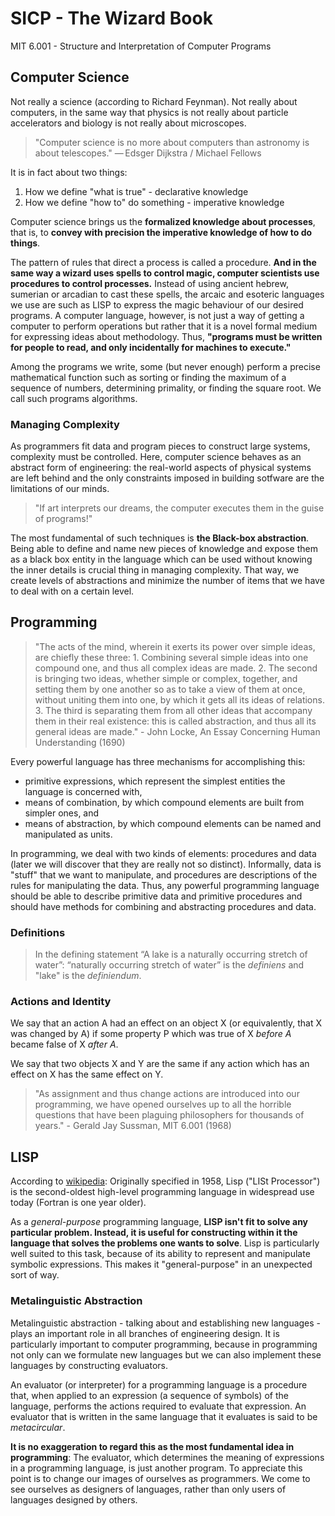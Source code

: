 # SICP - The Wizard Book

MIT 6.001 - Structure and Interpretation of Computer Programs

## Computer Science

Not really a science (according to Richard Feynman).
Not really about computers, in the same way that physics is not really about particle accelerators and biology is not really about microscopes.
> "Computer science is no more about computers than astronomy is about telescopes." — Edsger Dijkstra / Michael Fellows

It is in fact about two things:

1. How we define "what is true" - declarative knowledge
2. How we define "how to" do something - imperative knowledge

Computer science brings us the **formalized knowledge about processes**, that is, to **convey with precision the imperative knowledge of how to do things**.

The pattern of rules that direct a process is called a procedure.
**And in the same way a wizard uses spells to control magic, computer scientists use procedures to control processes.**
Instead of using ancient hebrew, sumerian or arcadian to cast these spells, the arcaic and esoteric languages we use are such as LISP to express the magic behaviour of our desired programs.
A computer language, however, is not just a way of getting a computer to perform operations but rather that it is a novel formal medium for expressing ideas about methodology.
Thus, **"programs must be written for people to read, and only incidentally for machines to execute."**

Among the programs we write, some (but never enough) perform a precise mathematical function such as sorting or finding the maximum of a sequence of numbers, determining primality, or finding the square root.
We call such programs algorithms.

### Managing Complexity

As programmers fit data and program pieces to construct large systems, complexity must be controlled.
Here, computer science behaves as an abstract form of engineering: the real-world aspects of physical systems are left behind and the only constraints imposed in building sotfware are the limitations of our minds.
> "If art interprets our dreams, the computer executes them in the guise of programs!"

The most fundamental of such techniques is **the Black-box abstraction**.
Being able to define and name new pieces of knowledge and expose them as a black box entity in the language which can be used without knowing the inner details is crucial thing in managing complexity.
That way, we create levels of abstractions and minimize the number of items that we have to deal with on a certain level.

## Programming

> "The acts of the mind, wherein it exerts its power over simple ideas, are chiefly these three: 1. Combining several simple ideas into one compound one, and thus all complex ideas are made. 2. The second is bringing two ideas, whether simple or complex, together, and setting them by one another so as to take a view of them at once, without uniting them into one, by which it gets all its ideas of relations. 3. The third is separating them from all other ideas that accompany them in their real existence: this is called abstraction, and thus all its general ideas are made." - John Locke, An Essay Concerning Human Understanding (1690)

Every powerful language has three mechanisms for accomplishing this:

- primitive expressions, which represent the simplest entities the language is concerned with,
- means of combination, by which compound elements are built from simpler ones, and
- means of abstraction, by which compound elements can be named and manipulated as units.

In programming, we deal with two kinds of elements: procedures and data (later we will discover that they are really not so distinct).
Informally, data is "stuff" that we want to manipulate, and procedures are descriptions of the rules for manipulating the data.
Thus, any powerful programming language should be able to describe primitive data and primitive procedures and should have methods for combining and abstracting procedures and data.

### Definitions

> In the defining statement “A lake is a naturally occurring stretch of water”:
> “naturally occurring stretch of water” is the *definiens* and
> "lake" is the *definiendum*.

### Actions and Identity

We say that an action A had an effect on an object X (or equivalently, that X was changed by A) if some property P which was true of X *before A* became false of X *after A*.

We say that two objects X and Y are the same if any action which has an effect on X has the same effect on Y.

> "As assignment and thus change actions are introduced into our programming, we have opened ourselves up to all the horrible questions that have been plaguing philosophers for thousands of years." - Gerald Jay Sussman, MIT 6.001 (1968)

## LISP

According to [wikipedia](https://en.wikipedia.org/wiki/Lisp_programming_language): Originally specified in 1958, Lisp ("LISt Processor") is the second-oldest high-level programming language in widespread use today (Fortran is one year older).

As a *general-purpose* programming language, **LISP isn't fit to solve any particular problem.
Instead, it is useful for constructing within it the language that solves the problems one wants to solve**.
Lisp is particularly well suited to this task, because of its ability to represent and manipulate symbolic expressions.
This makes it "general-purpose" in an unexpected sort of way.

### Metalinguistic Abstraction

Metalinguistic abstraction - talking about and establishing new languages - plays an important role in all branches of engineering design.
It is particularly important to computer programming, because in programming not only can we formulate new languages but we can also implement these languages by constructing evaluators.

An evaluator (or interpreter) for a programming language is a procedure that, when applied to an expression (a sequence of symbols) of the language, performs the actions required to evaluate that expression.
An evaluator that is written in the same language that it evaluates is said to be *metacircular*.

**It is no exaggeration to regard this as the most fundamental idea in programming**:
The evaluator, which determines the meaning of expressions in a programming language, is just another program.
To appreciate this point is to change our images of ourselves as programmers.
We come to see ourselves as designers of languages, rather than only users of languages designed by others.
